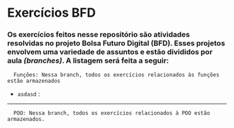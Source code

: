 # Exercícios BFD

### Os exercícios feitos nesse repositório são atividades resolvidas no projeto Bolsa Futuro Digital (BFD). Esses projetos envolvem uma variedade de assuntos e estão divididos por aula ***(branches)***. A listagem será feita a seguir:

      Funções: Nessa branch, todos os exercícios relacionados às funções estão armazenados
  - `asdasd` : 

---

      POO: Nessa branch, todos os exercícios relacionados à POO estão armazenados.
